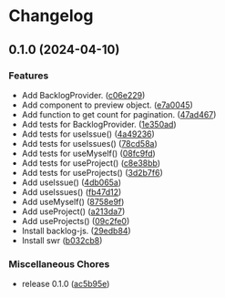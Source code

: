 # Changelog

## 0.1.0 (2024-04-10)


### Features

* Add BacklogProvider. ([c06e229](https://github.com/ryohidaka/use-backlog/commit/c06e229d7351d3140156dd88d3bbc34f204cbddd))
* Add component to preview object. ([e7a0045](https://github.com/ryohidaka/use-backlog/commit/e7a00453c5a82ed7c2512e0b56cae27842096908))
* Add function to get count for pagination. ([47ad467](https://github.com/ryohidaka/use-backlog/commit/47ad46742266692f2fea421321adb61ee281b9a3))
* Add tests for BacklogProvider. ([1e350ad](https://github.com/ryohidaka/use-backlog/commit/1e350ad975a438118fff4d29721d91e64bac103a))
* Add tests for useIssue() ([4a49236](https://github.com/ryohidaka/use-backlog/commit/4a49236b58e60d534d3a3431adecd73a60e8ec46))
* Add tests for useIssues() ([78cd58a](https://github.com/ryohidaka/use-backlog/commit/78cd58a882441e49889f570e81a8c71d17817289))
* Add tests for useMyself() ([08fc9fd](https://github.com/ryohidaka/use-backlog/commit/08fc9fd50de632a1247002d02cb93ec5f70929b5))
* Add tests for useProject() ([c8e38bb](https://github.com/ryohidaka/use-backlog/commit/c8e38bb1a6fde6e486feecae482301cc5e506b9d))
* Add tests for useProjects() ([3d2b7f6](https://github.com/ryohidaka/use-backlog/commit/3d2b7f68723a2bb3418b6aa6f8a49815cfe8d157))
* Add useIssue() ([4db065a](https://github.com/ryohidaka/use-backlog/commit/4db065abf05dd3f41b779b44f9f8b4ebfd231b92))
* Add useIssues() ([fb47d12](https://github.com/ryohidaka/use-backlog/commit/fb47d125ead304bbf82bb3cf40757dae78a0e95d))
* Add useMyself() ([8758e9f](https://github.com/ryohidaka/use-backlog/commit/8758e9f0984b330fc6a53a539ee0b6efbaf141fa))
* Add useProject() ([a213da7](https://github.com/ryohidaka/use-backlog/commit/a213da7c781e95d5e1a8be56e2e47344860b5086))
* Add useProjects() ([09c2fe0](https://github.com/ryohidaka/use-backlog/commit/09c2fe05319df0c513c9c9ec5a96c9e9b18b4955))
* Install backlog-js. ([29edb84](https://github.com/ryohidaka/use-backlog/commit/29edb84a8c0ab30d3701b1cee71ee57198c2fb85))
* Install swr ([b032cb8](https://github.com/ryohidaka/use-backlog/commit/b032cb8bed69e705d26e0aeb1eda7c862908a649))


### Miscellaneous Chores

* release 0.1.0 ([ac5b95e](https://github.com/ryohidaka/use-backlog/commit/ac5b95e7647cd3023050af979b6bf63f95201cdb))

